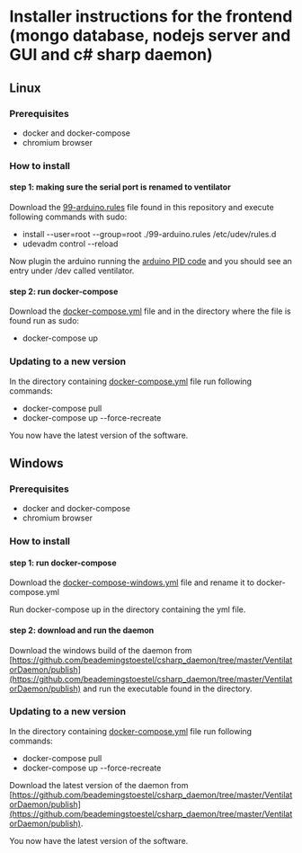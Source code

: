 
# Installer instructions for the frontend (mongo database, nodejs server and GUI and c# sharp daemon)

## Linux

### Prerequisites

- docker and docker-compose
- chromium browser

### How to install

#### step 1: making sure the serial port is renamed to ventilator

Download the [99-arduino.rules](https://github.com/beademingstoestel/frontend_installer/blob/master/99-arduino.rules "99-arduino.rules") file found in this repository and execute following commands with sudo:

- install --user=root --group=root ./99-arduino.rules /etc/udev/rules.d
- udevadm control --reload

Now plugin the arduino running the [arduino PID code](https://github.com/beademingstoestel/arduino_pid_code) and you should see an entry under /dev called ventilator.

#### step 2: run docker-compose

Download the [docker-compose.yml](https://github.com/beademingstoestel/frontend_installer/blob/master/docker-compose.yml) file and in the directory where the file is found run as sudo:

- docker-compose up

### Updating to a new version

In the directory containing [docker-compose.yml](https://github.com/beademingstoestel/frontend_installer/blob/master/docker-compose.yml) file run following commands:

- docker-compose pull
- docker-compose up --force-recreate

You now have the latest version of the software.

## Windows

### Prerequisites

- docker and docker-compose
- chromium browser

### How to install

#### step 1: run docker-compose

Download the [docker-compose-windows.yml](https://github.com/beademingstoestel/frontend_installer/blob/master/docker-compose-windows.yml) file and rename it to docker-compose.yml

Run docker-compose up in the directory containing the yml file.

#### step 2: download and run the daemon

Download the windows build of the daemon from [https://github.com/beademingstoestel/csharp_daemon/tree/master/VentilatorDaemon/publish](https://github.com/beademingstoestel/csharp_daemon/tree/master/VentilatorDaemon/publish) and run the executable found in the directory.

### Updating to a new version

In the directory containing [docker-compose.yml](https://github.com/beademingstoestel/frontend_installer/blob/master/docker-compose.yml) file run following commands:

- docker-compose pull
- docker-compose up --force-recreate

Download the latest version of the daemon from [https://github.com/beademingstoestel/csharp_daemon/tree/master/VentilatorDaemon/publish](https://github.com/beademingstoestel/csharp_daemon/tree/master/VentilatorDaemon/publish).

You now have the latest version of the software.
